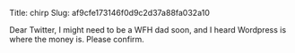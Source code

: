 Title: chirp
Slug: af9cfe173146f0d9c2d37a88fa032a10

Dear Twitter, I might need to be a WFH dad soon, and I heard Wordpress is where the money is. Please confirm.
